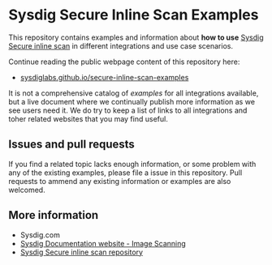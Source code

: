 # Sysdig Secure Inline Scan Examples

This repository contains examples and information about **how to use** [Sysdig Secure inline scan](https://github.com/sysdiglabs/secure-inline-scan) in different integrations and use case scenarios.

Continue reading the public webpage content of this repository here:

* [sysdiglabs.github.io/secure-inline-scan-examples](https://sysdiglabs.github.io/secure-inline-scan-examples)

It is not a comprehensive catalog of _examples_ for all integrations available, but a live document where we continually publish more information as we see users need it. We do try to keep a list of links to all integrations and toher related websites that you may find useful.

## Issues and pull requests

If you find a related topic lacks enough information, or some problem with any of the existing examples, please file a issue in this repository. Pull requests to ammend any existing information or examples are also welcomed.

## More information

* Sysdig.com
* [Sysdig Documentation website - Image Scanning](https://docs.sysdig.com/en/image-scanning.html)
* [Sysdig Secure inline scan repository](https://github.com/sysdiglabs/secure-inline-scan)

